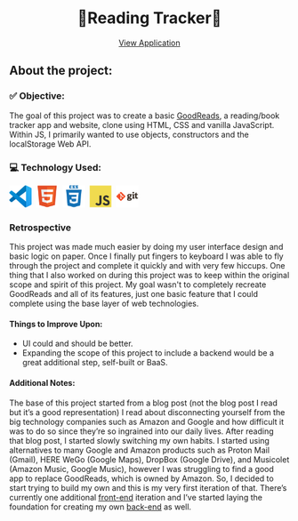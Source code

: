 <div align="center">
  <h1>📖Reading Tracker📖</h1>
  <a href="https://tjpoo92.github.io/library/">View Application</a>
</div>

## About the project:

### ✅ Objective:
The goal of this project was to create a basic [GoodReads](https://www.goodreads.com/), a reading/book tracker app and website, clone using HTML, CSS and vanilla JavaScript. Within JS, I primarily wanted to use objects, constructors and the localStorage Web API.

### 💻 Technology Used:
<div>
  <img src="https://github.com/devicons/devicon/blob/master/icons/vscode/vscode-original.svg" title="VSCODE" alt="VSCODE" width="40" height="40"/>&nbsp;
  <img src="https://github.com/devicons/devicon/blob/master/icons/html5/html5-original.svg" title="HTML5" alt="HTML" width="40" height="40"/>&nbsp;
  <img src="https://github.com/devicons/devicon/blob/master/icons/css3/css3-plain-wordmark.svg"  title="CSS3" alt="CSS" width="40" height="40"/>&nbsp;
  <img src="https://github.com/devicons/devicon/blob/master/icons/javascript/javascript-original.svg" title="JavaScript" alt="JavaScript" width="40" height="40"/>&nbsp;
  <img src="https://github.com/devicons/devicon/blob/master/icons/git/git-original-wordmark.svg" title="Git" **alt="Git" width="40" height="40"/>
</div>

### Retrospective

This project was made much easier by doing my user interface design and basic logic on paper. Once I finally put fingers to keyboard I was able to fly through the project and complete it quickly and with very few hiccups. One thing that I also worked on during this project was to keep within the original scope and spirit of this project. My goal wasn't to completely recreate GoodReads and all of its features, just one basic feature that I could complete using the base layer of web technologies.

#### Things to Improve Upon:
- UI could and should be better.
- Expanding the scope of this project to include a backend would be a great additional step, self-built or BaaS.

#### Additional Notes:
The base of this project started from a blog post (not the blog post I read but it’s a good representation) I read about disconnecting yourself from the big technology companies such as Amazon and Google and how difficult it was to do so since they’re so ingrained into our daily lives.
After reading that blog post, I started slowly switching my own habits. I started using alternatives to many Google and Amazon products such as Proton Mail (Gmail), HERE WeGo (Google Maps), DropBox (Google Drive), and Musicolet (Amazon Music, Google Music), however I was struggling to find a good app to replace GoodReads, which is owned by Amazon. So, I decided to start trying to build my own and this is my very first iteration of that. There’s currently one additional [front-end](https://github.com/tjpoo92/goodreads-clone) iteration and I’ve started laying the foundation for creating my own [back-end](https://github.com/tjpoo92/readradar) as well.
